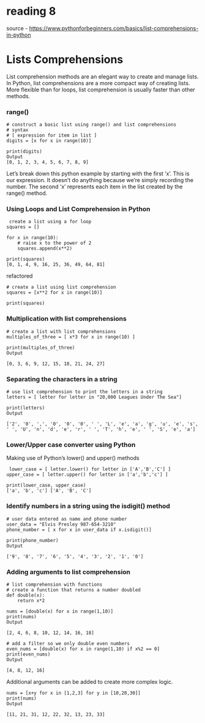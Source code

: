 # reading 8
source - https://www.pythonforbeginners.com/basics/list-comprehensions-in-python
# Lists Comprehensions
List comprehension methods are an elegant way to create and manage lists. 
In Python, list comprehensions are a more compact way of creating lists. 
More flexible than for loops, list comprehension is usually faster than other methods.

### range()

    # construct a basic list using range() and list comprehensions
    # syntax
    # [ expression for item in list ]
    digits = [x for x in range(10)]
    
    print(digits)
    Output
    [0, 1, 2, 3, 4, 5, 6, 7, 8, 9]

Let’s break down this python example by starting with the first ‘x’. This is our expression. It doesn’t 
do anything because we’re simply recording the number. The second ‘x’ represents each item in the list 
created by the range() method.

### Using Loops and List Comprehension in Python

     create a list using a for loop
    squares = []
    
    for x in range(10):
        # raise x to the power of 2
        squares.append(x**2)
    
    print(squares)
    [0, 1, 4, 9, 16, 25, 36, 49, 64, 81]

refactored

    # create a list using list comprehension
    squares = [x**2 for x in range(10)]

    print(squares)


### Multiplication with list comprehensions

    # create a list with list comprehensions
    multiples_of_three = [ x*3 for x in range(10) ]
    
    print(multiples_of_three)
    Output
    
    [0, 3, 6, 9, 12, 15, 18, 21, 24, 27]

### Separating the characters in a string

    # use list comprehension to print the letters in a string
    letters = [ letter for letter in "20,000 Leagues Under The Sea"]
    
    print(letters)
    Output
    
    ['2', '0', ',', '0', '0', '0', ' ', 'L', 'e', 'a', 'g', 'u', 'e', 's',
    ' ', 'U', 'n', 'd', 'e', 'r', ' ', 'T', 'h', 'e', ' ', 'S', 'e', 'a']

### Lower/Upper case converter using Python

Making use of Python’s lower() and upper() methods

     lower_case = [ letter.lower() for letter in ['A','B','C'] ]
    upper_case = [ letter.upper() for letter in ['a','b','c'] ]
    
    print(lower_case, upper_case)   
    ['a', 'b', 'c'] ['A', 'B', 'C']

### Identify numbers in a string using the isdigit() method

    # user data entered as name and phone number
    user_data = "Elvis Presley 987-654-3210"
    phone_number = [ x for x in user_data if x.isdigit()]
    
    print(phone_number)
    Output
    
    ['9', '8', '7', '6', '5', '4', '3', '2', '1', '0']

### Adding arguments to list comprehension

    # list comprehension with functions
    # create a function that returns a number doubled
    def double(x):
        return x*2
    
    nums = [double(x) for x in range(1,10)]
    print(nums)
    Output
    
    [2, 4, 6, 8, 10, 12, 14, 16, 18]

    # add a filter so we only double even numbers
    even_nums = [double(x) for x in range(1,10) if x%2 == 0]
    print(even_nums)
    Output
    
    [4, 8, 12, 16]

Additional arguments can be added to create more complex logic.

    nums = [x+y for x in [1,2,3] for y in [10,20,30]]
    print(nums)
    Output
    
    [11, 21, 31, 12, 22, 32, 13, 23, 33]